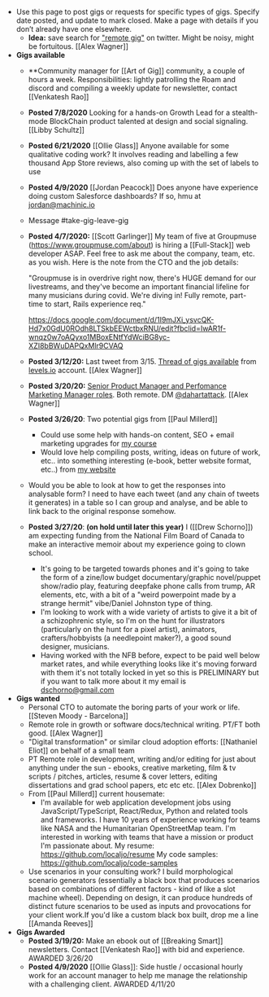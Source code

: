 - Use this page to post gigs or requests for specific types of gigs. Specify date posted, and update to mark closed. Make a page with details if you don’t already have one elsewhere. 
    - **Idea:** save search for ["remote gig"](https://twitter.com/search?q=remote%20gig&src=typed_query) on twitter. Might be noisy, might be fortuitous. [[Alex Wagner]]
- **Gigs available**
    - **Community manager for [[Art of Gig]] community, a couple of hours a week. Responsibilities: lightly patrolling the Roam and discord and compiling a weekly update for newsletter, contact [[Venkatesh Rao]]
    - **Posted 7/8/2020** Looking for a hands-on Growth Lead for a stealth-mode BlockChain product talented at design and social signaling. [[Libby Schultz]]
    - **Posted 6/21/2020** [[Ollie Glass]] Anyone available for some qualitative coding work? It involves reading and labelling a few thousand App Store reviews, also coming up with the set of labels to use
    - **Posted 4/9/2020** [[Jordan Peacock]]
      Does anyone have experience doing custom Salesforce dashboards? If so, hmu at jordan@machinic.io
    - Message #take-gig-leave-gig
    - **Posted 4/7/2020:** [[Scott Garlinger]]
      My team of five at Groupmuse (https://www.groupmuse.com/about) is hiring a [[Full-Stack]] web developer ASAP. 
      Feel free to ask me about the company, team, etc. as you wish.
      Here is the note from the CTO and the job details:
      
      "Groupmuse is in overdrive right now, there's HUGE demand for our livestreams, and they've become an important financial lifeline for many musicians during covid. We're diving in! Fully remote, part-time to start, Rails experience req."
      
      https://docs.google.com/document/d/1I9mJXi_ysvcQK-Hd7x0GdU0ROdh8LTSkbEEWctbxRNU/edit?fbclid=IwAR1f-wnqz0w7oAQyxo1MBoxENtfYdWciBG8yc-XZI8bBWuDAPQxMlr9CVAQ
    - **Posted 3/12/20:** Last tweet from 3/15. [Thread of gigs available](https://twitter.com/levelsio/status/1238141681075195906) from [levels.io](https://twitter.com/levelsio) account. [[Alex Wagner]]
    - **Posted 3/20/20:** [Senior Product Manager and Perfomance Marketing Manager roles](https://twitter.com/dahartattack/status/1241021244046221318?s=20). Both remote. DM [@dahartattack](https://twitter.com/dahartattack). [[Alex Wagner]]
    - **Posted 3/26/20**: Two potential gigs from [[Paul Millerd]]
        - Could use some help with hands-on content, SEO + email marketing upgrades for [my course](http://learn.strategyu.co)
        - Would love help compiling posts, writing, ideas on future of work, etc.. into something interesting (e-book, better website format, etc..) from [my website](http://think-boundless.com/writing)
    - Would you be able
      to look at how to get the responses into analysable form? I need to have each tweet (and any chain of tweets it generates) in a table so I can group and analyse, and be able to link back to the original response somehow.
    - **Posted 3/27/20**: __(on hold until later this year)__ I ([[Drew Schorno]]) am expecting funding from the National Film Board of Canada to make an interactive memoir about my experience going to clown school. 
        - It's going to be targeted towards phones and it's going to take the form of a zine/low budget documentary/graphic novel/puppet show/radio play, featuring deepfake phone calls from trump, AR elements, etc, with a bit of a "weird powerpoint made by a strange hermit" vibe/Daniel Johnston type of thing. 
        - I'm looking to work with a wide variety of artists to give it a bit of a schizophrenic style, so I'm on the hunt for illustrators (particularly on the hunt for a pixel artist), animators, crafters/hobbyists (a needlepoint maker?), a good sound designer, musicians. 
        - Having worked with the NFB before, expect to be paid well below market rates, and while everything looks like it's moving forward with them it's not totally locked in yet so this is PRELIMINARY but if you want to talk more about it my email is dschorno@gmail.com
- **Gigs wanted**
    - Personal CTO to automate the boring parts of your work or life. [[Steven Moody - Barcelona]]
    - Remote role in growth or software docs/technical writing. PT/FT both good. [[Alex Wagner]] 
    - "Digital transformation" or similar cloud adoption efforts: [[Nathaniel Eliot]] on behalf of a small team
    - PT Remote role in development, writing and/or editing for just about anything under the sun - ebooks, creative marketing, film & tv scripts / pitches, articles, resume & cover letters, editing dissertations and grad school papers, etc etc etc. [[Alex Dobrenko]]
    - From [[Paul Millerd]] current housemate:
        - I'm available for web application development jobs using JavaScript/TypeScript, React/Redux, Python and related tools and frameworks. I have 10 years of experience working for teams like NASA and the Humanitarian OpenStreetMap team. I'm interested in working with teams that have a mission or product I'm passionate about.
          My resume: https://github.com/localjo/resume
          My code samples: https://github.com/localjo/code-samples
    - Use scenarios in your consulting work? I build morphological scenario generators (essentially a black box that produces scenarios based on combinations of different factors - kind of like a slot machine wheel). Depending on design, it can produce hundreds of distinct future scenarios to be used as inputs and provocations for your client work.If you'd like a custom black box built, drop me a line [[Amanda Reeves]]
- **Gigs Awarded**
    - **Posted 3/19/20:** Make an ebook out of [[Breaking Smart]] newsletters. Contact [[Venkatesh Rao]] with bid and experience. AWARDED 3/26/20
    - **Posted 4/9/2020** [[Ollie Glass]]: Side hustle / occasional hourly work for an account manager to help me manage the relationship with a challenging client. AWARDED 4/11/20
